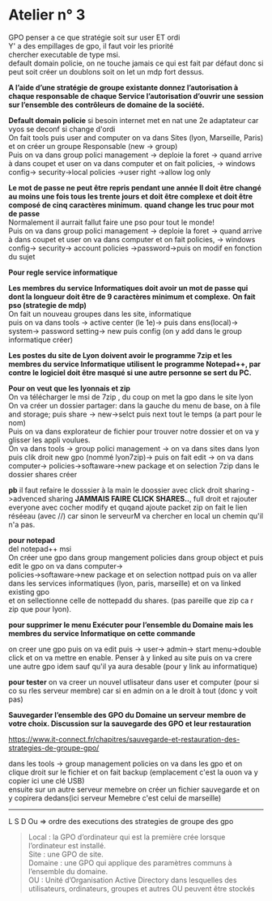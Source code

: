# Atelier n° 3

GPO penser a ce que stratégie soit sur user ET ordi </br>
Y' a des empillages de gpo, il faut voir les priorité </br>
chercher executable de type msi. </br>
default domain policie, on ne touche jamais ce qui est fait par défaut donc si peut soit créer un doublons soit on let un mdp fort dessus. </br>

**A l’aide d’une stratégie de groupe existante donnez l’autorisation à chaque responsable de chaque Service l’autorisation d’ouvrir une session sur l’ensemble des contrôleurs de domaine de la société.**

**Default domain policie**
si besoin internet met en nat une 2e adaptateur car vyos se deconf si change d'ordi </br>
On fait tools puis user and computer on va dans Sites (lyon, Marseille, Paris) et on créer un groupe Responsable (new -> group) </br>
Puis on va dans group polici management -> deploie la foret -> quand arrive à dans coupet et user on va dans computer et on fait policies, -> windows config-> security->local policies ->user right ->allow log only


**Le mot de passe ne peut être repris pendant une année
Il doit être changé au moins une fois tous les trente jours et doit être complexe et doit être composé de cinq caractères minimum.**
**quand change les truc pour mot de passe**</br>
Normalement il aurrait fallut faire une pso pour tout le monde! </br>
Puis on va dans group polici management -> deploie la foret -> quand arrive à dans coupet et user on va dans computer et on fait policies, -> windows config-> security-> 
account policies ->password->puis on modif en fonction du sujet

**Pour regle service informatique**

**Les membres du service Informatiques doit avoir un mot de passe qui dont la longueur doit être de 9 caractères minimum et complexe.**
**On fait pso (strategie de mdp)**</br>
On fait un nouveau groupes dans les site, informatique </br>
puis on va dans tools -> active center (le 1e)-> puis dans ens(local)-> system-> password setting-> new puis config (on y add dans le group informatique créer) </br>

**Les postes du site de Lyon doivent avoir le programme 7zip et les membres du service Informatique utilisent le programme Notepad++, par contre le logiciel doit être masqué si une autre personne se sert du PC.**

**Pour on veut que les lyonnais et zip** </br>
On va télécharger le msi de 7zip , du coup on met la gpo dans le site lyon</br>
On va créer un dossier partager: dans la gauche du menu de base, on à file and storage; puis share -> new->selct puis next tout le temps (a part pour le nom) </br>
Puis on va dans explorateur de fichier pour trouver notre dossier et on va y glisser les appli voulues. </br>
On va dans tools -> group polici management -> on va dans sites dans lyon puis clik droit new gpo (nommé lyon7zip)-> puis on fait edit -> on va dans computer-> 
policies->softaware->new package et on selection 7zip dans le dossier shares créer

**pb** il faut refaire le dosssier à la main le doossier avec click droit sharing ->advenced sharing **JAMMAIS FAIRE CLICK SHARES..**, full droit et rajouter everyone avec cocher modify et quqand ajoute packet zip on fait le lien réséeau (avec //) car sinon le serveurM va chercher en local un chemin qu'il n'a pas.

**pour notepad**</br>
del notepad++ msi</br>
On créer une gpo dans group mangement policies dans group object et puis edit le gpo on va dans computer-> </br>
policies->softaware->new package et on selection nottpad puis on va aller dans les services informatiques (lyon, paris, marseille) et on va linked existing gpo </br>
et on sellectionne celle de nottepadd du shares. (pas pareille que zip ca r zip que pour lyon). </br>

**pour supprimer le menu Exécuter pour l’ensemble du Domaine mais les membres du service Informatique on cette commande**

on creer une gpo puis on va edit puis -> user-> admin-> start menu->double click et on va mettre en enable. Penser à y linked au site puis on va crere une autre gpo idem sauf qu'il ya aura desable (pour y link au informatique) </br>

**pour tester**
on va creer un nouvel utlisateur dans user et computer (pour si co su rles serveur membre) car si en admin on a le droit à tout (donc y voit pas)

**Sauvegarder l’ensemble des GPO du Domaine un serveur membre de votre choix. Discussion sur la sauvegarde des GPO et leur restauration**</br>

https://www.it-connect.fr/chapitres/sauvegarde-et-restauration-des-strategies-de-groupe-gpo/ 

dans les tools -> group management policies on va dans les gpo et on clique droit sur le fichier et on fait backup (emplacement c'est la ouon va y copier ici une clé USB)</br>
ensuite sur un autre serveur memebre on créer un fichier sauvegarde et on y copirera dedans(ici serveur Memebre c'est celui de marseille) 


--------------------------------

L S D Ou   => ordre des executions des strategies de groupe des gpo

>Local : la GPO d’ordinateur qui est la première crée lorsque l’ordinateur est installé.</br>
>Site : une GPO de site.</br>
>Domaine : une GPO qui applique des paramètres communs à l’ensemble du domaine.</br>
>OU : Unité d’Organisation Active Directory dans lesquelles des utilisateurs, ordinateurs, groupes et autres OU peuvent être stockés</br>


